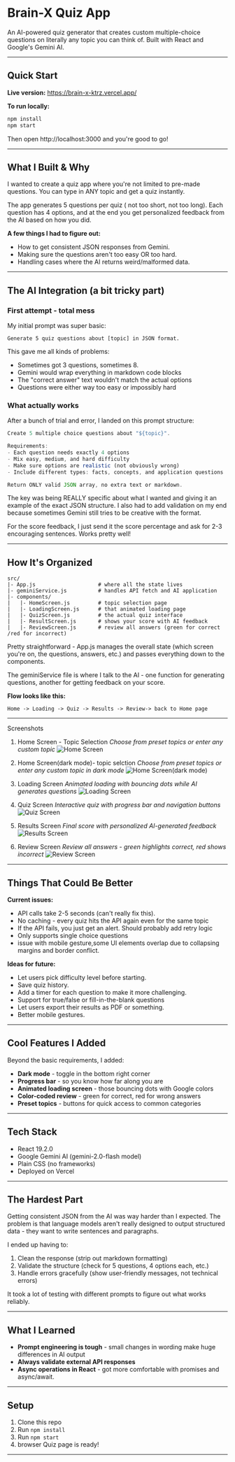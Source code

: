# Brain-X Quiz App

An AI-powered quiz generator that creates custom multiple-choice questions on literally any topic you can think of. Built with React and Google's Gemini AI.

---

## Quick Start

**Live version:** https://brain-x-ktrz.vercel.app/

**To run locally:**

```bash
npm install
npm start
```

Then open http://localhost:3000 and you're good to go!

---

## What I Built & Why

I wanted to create a quiz app where you're not limited to pre-made questions. You can type in ANY topic and get a quiz instantly.

The app generates 5 questions per quiz ( not too short, not too long). Each question has 4 options, and at the end you get personalized feedback from the AI based on how you did.

**A few things I had to figure out:**

- How to get consistent JSON responses from Gemini.
- Making sure the questions aren't too easy OR too hard.
- Handling cases where the AI returns weird/malformed data.

---

## The AI Integration (a bit tricky part)

### First attempt - total mess

My initial prompt was super basic:

```
Generate 5 quiz questions about [topic] in JSON format.
```

This gave me all kinds of problems:

- Sometimes got 3 questions, sometimes 8.
- Gemini would wrap everything in markdown code blocks
- The "correct answer" text wouldn't match the actual options
- Questions were either way too easy or impossibly hard

### What actually works

After a bunch of trial and error, I landed on this prompt structure:

```javascript
Create 5 multiple choice questions about "${topic}".

Requirements:
- Each question needs exactly 4 options
- Mix easy, medium, and hard difficulty
- Make sure options are realistic (not obviously wrong)
- Include different types: facts, concepts, and application questions

Return ONLY valid JSON array, no extra text or markdown.
```

The key was being REALLY specific about what I wanted and giving it an example of the exact JSON structure. I also had to add validation on my end because sometimes Gemini still tries to be creative with the format.

For the score feedback, I just send it the score percentage and ask for 2-3 encouraging sentences. Works pretty well!

---

## How It's Organized

```
src/
|- App.js                    # where all the state lives
|- geminiService.js          # handles API fetch and AI application
|- components/
|   |- HomeScreen.js         # topic selection page
|   |- LoadingScreen.js      # that animated loading page
|   |- QuizScreen.js         # the actual quiz interface
|   |- ResultScreen.js       # shows your score with AI feedback
|   |- ReviewScreen.js       # review all answers (green for correct /red for incorrect)
```

Pretty straightforward - App.js manages the overall state (which screen you're on, the questions, answers, etc.) and passes everything down to the components.

The geminiService file is where I talk to the AI - one function for generating questions, another for getting feedback on your score.

**Flow looks like this:**

```
Home -> Loading -> Quiz -> Results -> Review-> back to Home page

```

---

Screenshots

1. Home Screen - Topic Selection
   _Choose from preset topics or enter any custom topic_
   ![Home Screen](./screenshots/1-home.png)

2. Home Screen(dark mode)- topic selction
   _Choose from preset topics or enter any custom topic in dark mode_
   ![Home Screen(dark mode)](./screenshots/1-home_dark.png)

3. Loading Screen
   _Animated loading with bouncing dots while AI generates questions_
   ![Loading Screen](./screenshots/2-loading.png)

4. Quiz Screen
   _Interactive quiz with progress bar and navigation buttons_
   ![Quiz Screen](./screenshots/3-quiz.png)

5. Results Screen
   _Final score with personalized AI-generated feedback_
   ![Results Screen](./screenshots/4-results.png)

6. Review Screen
   _Review all answers - green highlights correct, red shows incorrect_
   ![Review Screen](./screenshots/5-review.png)

---

## Things That Could Be Better

**Current issues:**

- API calls take 2-5 seconds (can't really fix this).
- No caching - every quiz hits the API again even for the same topic
- If the API fails, you just get an alert. Should probably add retry logic
- Only supports single choice questions
- issue with mobile gesture,some UI elements overlap due to collapsing margins and border conflict.

**Ideas for future:**

- Let users pick difficulty level before starting.
- Save quiz history.
- Add a timer for each question to make it more challenging.
- Support for true/false or fill-in-the-blank questions
- Let users export their results as PDF or something.
- Better mobile gestures.

---

## Cool Features I Added

Beyond the basic requirements, I added:

- **Dark mode** - toggle in the bottom right corner
- **Progress bar** - so you know how far along you are
- **Animated loading screen** - those bouncing dots with Google colors
- **Color-coded review** - green for correct, red for wrong answers
- **Preset topics** - buttons for quick access to common categories

---

## Tech Stack

- React 19.2.0
- Google Gemini AI (gemini-2.0-flash model)
- Plain CSS (no frameworks)
- Deployed on Vercel

---

## The Hardest Part

Getting consistent JSON from the AI was way harder than I expected. The problem is that language models aren't really designed to output structured data - they want to write sentences and paragraphs.

I ended up having to:

1. Clean the response (strip out markdown formatting)
2. Validate the structure (check for 5 questions, 4 options each, etc.)
3. Handle errors gracefully (show user-friendly messages, not technical errors)

It took a lot of testing with different prompts to figure out what works reliably.

---

## What I Learned

- **Prompt engineering is tough** - small changes in wording make huge differences in AI output
- **Always validate external API responses**
- **Async operations in React** - got more comfortable with promises and async/await.

---

## Setup

1. Clone this repo
2. Run `npm install`
3. Run `npm start`
4. browser Quiz page is ready!

---
